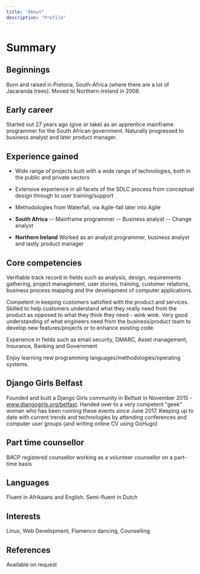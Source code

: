 ```yaml
---
title: "About"
description: "Profile"
---
```


# Summary
## Beginnings
Born and raised in Pretoria, South-Africa (where there are a lot of Jacaranda trees). Moved to Northern-Ireland in 2006.

## Early career
Started out 27 years ago (give or take) as an apprentice mainframe programmer for the South African government. Naturally progressed to business analyst and later product manager.

## Experience gained
- Wide range of projects built with a wide range of technologies, both in the public and private sectors
- Extensive experience in all facets of the SDLC process from conceptual design through to user training/support
- Methodologies from Waterfall, via Agile-fall later into Agile  

- **South Africa**
--  Mainframe programmer
--  Business analyst
--  Change analyst

- **Northern Ireland**
 Worked as an analyst programmer, business analyst and lastly product manager

## Core competencies
Verifiable track record in fields such as analysis, design, requirements gathering, project management, user stories, training, customer relations, business process mapping and the development of computer applications.

Competent in keeping customers satisfied with the product and services. Skilled to help customers understand what they really need from the product as opposed to what they think they need - wink wink. Very good understanding of what engineers need from the business/product team to develop new features/projects or to enhance existing code.  

Experience in fields such as email security, DMARC, Asset management, Insurance, Banking and Government

Enjoy learning new programming languages/methodologies/operating systems.

## Django Girls Belfast
Founded and built a Django Girls community in Belfast in November 2015 - www.djangogirls.org/belfast. Handed over to a very competent "geek" woman who has been running these events since June 2017. Keeping up to date with current trends and technologies by attending conferences and computer user groups (and writing online CV using GoHugo)

## Part time counsellor
BACP registered counsellor working as a volunteer counsellor on a part-time basis

## Languages
Fluent in Afrikaans and English. Semi-fluent in Dutch

## Interests
Linux, Web Development, Flamenco dancing, Counselling

## References
Available on request
